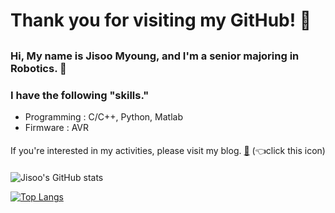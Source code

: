 # Thank you for visiting my GitHub! :wrench:
##

### Hi, My name is Jisoo Myoung, and I'm a senior majoring in Robotics. :book:
### I have the following __"skills."__

- Programming : C/C++, Python, Matlab
- Firmware : AVR

#### 
If you're interested in my activities, please visit my blog. [:pencil:](https://myoungziis-study.tistory.com/) (:point_left:click this icon)
####

![Jisoo's GitHub stats](https://github-readme-stats.vercel.app/api?username=Myoung-Jisoo&show_icons=true&theme=swift)

[![Top Langs](https://github-readme-stats.vercel.app/api/top-langs/?username=Myoung-Jisoo&layout=compact&theme=swift&langs_count=4)](https://github.com/anuraghazra/github-readme-stats)
